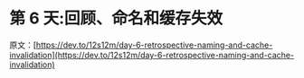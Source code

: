 # 第 6 天:回顾、命名和缓存失效

原文：[https://dev.to/12s12m/day-6-retrospective-naming-and-cache-invalidation](https://dev.to/12s12m/day-6-retrospective-naming-and-cache-invalidation)